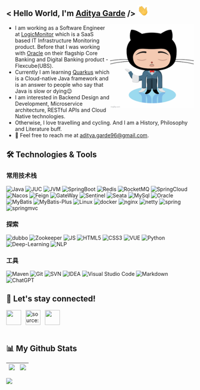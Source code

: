 <h2> < Hello World, I'm <a href="https://www.linkedin.com/in/adityagarde/" target="_blank"> Aditya Garde</a> /> <img src="https://raw.githubusercontent.com/ABSphreak/ABSphreak/master/gifs/Hi.gif" width="30" height="30">  </h2>
    <img align='right' src='https://raw.githubusercontent.com/adityagarde/adityagarde/main/resources/git.gif' width="225" height="225">
    
- I am working as a Software Engineer at <a href="https://www.logicmonitor.com/" target="_blank"> LogicMonitor</a> which is a SaaS based IT Infrastructure Monitoring product. Before that I was working with <a href="https://www.oracle.com/in/industries/financial-services/" target="_blank"> Oracle</a> on their flagship Core Banking and Digital Banking product - Flexcube(UBS).
- Currently I am learning <a href="https://github.com/quarkusio" target="_blank"> Quarkus</a> which is a Cloud-native Java framework and is an answer to people who say that Java is slow or dying😉
- I am interested in Backend Design and Development, Microservice architecture, RESTful APIs and Cloud Native technologies.
- Otherwise, I love travelling and cycling. And I am a History, Philosophy and Literature buff.
- 📩 Feel free to reach me at aditya.garde96@gmail.com.

<h2>🛠️ Technologies & Tools</h2>
<h3>常用技术栈</h3>
 
<img src="https://img.shields.io/badge/Java-%2314354c.svg?logo=Java&logoColor=white&style=flat" alt="Java" /> <img src="https://img.shields.io/badge/JUC-%2314354c.svg?logo=Java&logoColor=white&style=flat" alt="JUC" /> 
<img src="https://img.shields.io/badge/JVM-%2314354c.svg?logo=Java&logoColor=white&style=flat" alt="JVM" /> 
<img src="https://img.shields.io/badge/SpringBoot-%2314354c.svg?logo=SpringBoot&logoColor=white&style=flat" alt="SpringBoot" /> 
<img src="https://img.shields.io/badge/Redis-%23a51f17.svg?logo=redis&logoColor=white&style=flat" alt="Redis" />
<img src="https://img.shields.io/badge/RocketMQ-%23a51f17.svg?logo=Apache RocketMQ&logoColor=white&style=flat" alt="RocketMQ" /> 
<img src="https://img.shields.io/badge/SpringCloud-%23a51f17.svg?logo=SonarCloud&logoColor=white&style=flat" alt="SpringCloud" />
<img src="https://img.shields.io/badge/Nacos-%2314354c.svg?logo=Nacos&logoColor=white&style=flat" alt="Nacos" />
<img src="https://img.shields.io/badge/Feign-%2314354c.svg?logo=Feign&logoColor=white&style=flat" alt="Feign" />
<img src="https://img.shields.io/badge/GateWay-%2314354c.svg?logo=GateWay&logoColor=white&style=flat" alt="GateWay" />
<img src="https://img.shields.io/badge/Sentinel-%2314354c.svg?logo=Sentinel&logoColor=white&style=flat" alt="Sentinel" />
<img src="https://img.shields.io/badge/Seata-%2314354c.svg?logo=Seata&logoColor=white&style=flat" alt="Seata" />
<img src="https://img.shields.io/badge/MySql-%2314354c.svg?logo=MySql&logoColor=white&style=flat" alt="MySql" />
<img src="https://img.shields.io/badge/Oracle-%2314354c.svg?logo=Oracle&logoColor=white&style=flat" alt="Oracle" />
<img src="https://img.shields.io/badge/MyBatis-%2314354c.svg?logo=MyBatis&logoColor=white&style=flat" alt="MyBatis" />
<img src="https://img.shields.io/badge/MyBatis-Plus-%2314354c.svg?logo=MyBatis-Plus&logoColor=white&style=flat" alt="MyBatis-Plus" />
<img src="https://img.shields.io/badge/Linux-%23fcc624.svg?logo=linux&logoColor=white&style=flat" alt="Linux" />
<img src="https://img.shields.io/badge/docker-%2314354c.svg?logo=docker&logoColor=white&style=flat" alt="docker" />
<img src="https://img.shields.io/badge/nginx-%23009639.svg?style=flat&logo=nginx&logoColor=white" alt="nginx" />
<img src="https://img.shields.io/badge/netty-%2314354c.svg?logo=netty&logoColor=white&style=flat" alt="netty" />
<img src="https://img.shields.io/badge/spring-%2314354c.svg?logo=spring&logoColor=white&style=flat" alt="spring" />
<img src="https://img.shields.io/badge/springmvc-%2314354c.svg?logo=springmvc&logoColor=white&style=flat" alt="springmvc" />
  
<h3>探索</h3>

<img src="https://img.shields.io/badge/dubbo-%2314354c.svg?logo=dubbo&logoColor=white&style=flat" alt="dubbo"/> <img src="https://img.shields.io/badge/Zookeeper-%2314354c.svg?logo=Zookeeper&logoColor=white&style=flat" alt="Zookeeper" />
<img src="https://img.shields.io/badge/JavaScript-%23323330.svg?style=flat&logo=javascript&logoColor=%23F7DF1E" alt="JS" />
<img src="https://img.shields.io/badge/HTML5-%23e34f26.svg?logo=html5&logoColor=white&style=flat" alt="HTML5" />
<img src="https://img.shields.io/badge/CSS3-%231572b6.svg?logo=css3&logoColor=white&style=flat" alt="CSS3" />
<img src="https://img.shields.io/badge/Vue.js-%2314354c.svg?logo=Vue.js&logoColor=white&style=flat" alt="VUE" />
<img src="https://img.shields.io/badge/Python-%2314354c.svg?logo=Python&logoColor=white&style=flat" alt="Python" />
<img src="https://img.shields.io/badge/DL-%2314354c.svg?logo=DL&logoColor=white&style=flat" alt="Deep-Learning" />
<img src="https://img.shields.io/badge/NLP-%2314354c.svg?logo=NLP&logoColor=white&style=flat" alt="NLP" />
  
<h3>工具</h3>

<img src="https://img.shields.io/badge/Maven-%23FA0F00.svg?style=flat&logo=Maven&logoColor=white" alt="Maven" /> <img src="https://img.shields.io/badge/git-%23d22128.svg?logo=git&logoColor=white&style=flat" alt="Git" />
<img src="https://img.shields.io/badge/Subversion-%23d22128.svg?logo=Subversion&logoColor=white&style=flat" alt="SVN" />
<img src="https://img.shields.io/badge/IDEA-%23FA0F00.svg?style=flat&logo=IDEA&logoColor=white" alt="IDEA" />
<img src="https://img.shields.io/badge/VS%20Code-0078d7.svg?style=flat&logo=visual-studio-code&logoColor=white" alt="Visual Studio Code" />
<img src="https://img.shields.io/badge/Markdown-%23000000.svg?style=flat&logo=markdown&logoColor=white" alt="Markdown" />
<img src="https://img.shields.io/badge/ChatGPT-%23000000.svg?style=flat&logo=openai&logoColor=white" alt="ChatGPT" />
  
      
<h2>🤝 Let's stay connected!</h2>
<a href="https://wx.mail.qq.com/" target="_blank"><img src="https://rescdn.qqmail.com/zh_CN/htmledition/images/logo/logo_0_0@2X1f1937.png" width=40px height=40px/></a> &nbsp;  <a href="https://twitter.com/TheAdityaGarde" target="_blank"><img src="https://i.imgur.com/G7yTDHP.png" width=40px height=40px title="source: imgur.com"/></a>  &nbsp;  <a href="https://leetcode.com/AdityaGarde/" target="_blank"><img src="https://pbs.twimg.com/profile_images/910592237695676416/7xInX10u_400x400.jpg" width=40px height=40px title=""/></a>
    <br/>
    <br/>

 
## 📊 My Github Stats
![](https://github-readme-stats.vercel.app/api?username=zhanyha&&show_icons=true&count_private=true&title_color=72A6FD&icon_color=bb2acf&text_color=38BDAD&bg_color=FFFFFF00)|![](https://github-readme-stats.vercel.app/api/top-langs/?username=zhanyha&layout=compact&theme=tokyonight&hide=php&langs_count=8&bg_color=FFFFFF00)|
|-|-|
![](https://activity-graph.herokuapp.com/graph?username=zhanyha&theme=redical&bg_color=ffffff00&color=38BDAD&title_color=72A6FD)
<!-- blackkspydo -->
<!-- zhanyha -->
<!-- ![github contribution grid snake animation](https://raw.githubusercontent.com/blackkspydo/blackkspydo/output/github-contribution-grid-snake-dark.svg#gh-dark-mode-only)![github contribution grid snake animation](https://raw.githubusercontent.com/blackkspydo/blackkspydo/output/github-contribution-grid-snake.svg#gh-light-mode-only) -->

